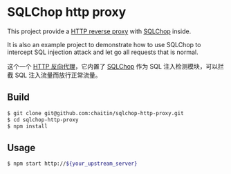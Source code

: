 
# SQLChop http proxy

This project provide a [HTTP reverse proxy](https://en.wikipedia.org/wiki/Reverse_proxy) with [SQLChop](http://sqlchop.chaitin.com) inside.

It is also an example project to demonstrate how to use SQLChop to intercept SQL injection attack and let go all requests that is normal.

这个一个 [HTTP 反向代理](https://en.wikipedia.org/wiki/Reverse_proxy)，它内置了 [SQLChop](http://sqlchop.chaitin.com) 作为 SQL 注入检测模块，可以拦截 SQL 注入流量而放行正常流量。

## Build

```bash
$ git clone git@github.com:chaitin/sqlchop-http-proxy.git
$ cd sqlchop-http-proxy
$ npm install
```

## Usage

```bash
$ npm start http://${your_upstream_server}
```

